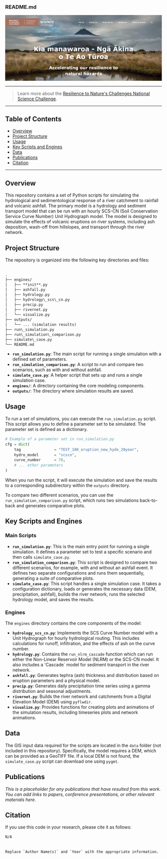 ### README.md

![RNC2 project](https://github.com/37stu37/rnc2_scripts/blob/main/project%20image.png)

-----

> Learn more about the [Resilience to Nature's Challenges National Science Challenge](https://resiliencechallenge.nz/).

-----

## Table of Contents

- [Overview](#overview)
- [Project Structure](#project-structure)
- [Usage](#usage)
- [Key Scripts and Engines](#key-scripts-and-engines)
- [Data](#data)
- [Publications](#publications)
- [Citation](#citation)

-----

## Overview

This repository contains a set of Python scripts for simulating the hydrological and sedimentological response of a river catchment to rainfall and volcanic ashfall. The primary model is a hydrology and sediment transport model that can be run with an hourly SCS-CN (Soil Conservation Service Curve Number) Unit Hydrograph model. The model is designed to simulate the effects of volcanic eruptions on river systems, including ash deposition, wash-off from hillslopes, and transport through the river network.

## Project Structure

The repository is organized into the following key directories and files:

```

.
├── engines/
│   ├── **init**.py
│   ├── ashfall.py
│   ├── hydrology.py
│   ├── hydrology\_scs\_cn.py
│   ├── precip.py
│   ├── rivernet.py
│   └── visualize.py
├── outputs/
│   └── ... (simulation results)
├── run\_simulation.py
├── run\_simulation\_comparison.py
├── simulate\_case.py
└── README.md

````

- **`run_simulation.py`**: The main script for running a single simulation with a defined set of parameters.
- **`run_simulation_comparison.py`**: A script to run and compare two scenarios, such as with and without ashfall.
- **`simulate_case.py`**: A helper script that sets up and runs a single simulation case.
- **`engines/`**: A directory containing the core modeling components.
- **`outputs/`**: The directory where simulation results are saved.

## Usage

To run a set of simulations, you can execute the `run_simulation.py` script. This script allows you to define a parameter set to be simulated. The parameter set is defined as a dictionary.

```python
# Example of a parameter set in run_simulation.py
cfg = dict(
    tag               = "TEST_180_eruption_new_hydo_20year",
    hydro_model       = "scscn",
    curve_number      = 70,
    # ... other parameters
)
````

When you run the script, it will execute the simulation and save the results to a corresponding subdirectory within the `outputs` directory.

To compare two different scenarios, you can use the `run_simulation_comparison.py` script, which runs two simulations back-to-back and generates comparative plots.

## Key Scripts and Engines

### Main Scripts

  - **`run_simulation.py`**: This is the main entry point for running a single simulation. It defines a parameter set to test a specific scenario and then calls `simulate_case.py`.
  - **`run_simulation_comparison.py`**: This script is designed to compare two different scenarios, for example, with and without an ashfall event. It defines two separate configurations and runs them sequentially, generating a suite of comparative plots.
  - **`simulate_case.py`**: This script handles a single simulation case. It takes a configuration dictionary, loads or generates the necessary data (DEM, precipitation, ashfall), builds the river network, runs the selected hydrology model, and saves the results.

### Engines

The `engines` directory contains the core components of the model:

  - **`hydrology_scs_cn.py`**: Implements the SCS Curve Number model with a Unit Hydrograph for hourly hydrological routing. This includes calculations for runoff, infiltration, and the effects of ash on the curve number.
  - **`hydrology.py`**: Contains the `run_nlrm_cascade` function which can run either the Non-Linear Reservoir Model (NLRM) or the SCS-CN model. It also includes a 'Cascade\` model for sediment transport in the river network.
  - **`ashfall.py`**: Generates tephra (ash) thickness and distribution based on eruption parameters and a physical model.
  - **`precip.py`**: Generates daily precipitation time series using a gamma distribution and seasonal adjustments.
  - **`rivernet.py`**: Builds the river network and catchments from a Digital Elevation Model (DEM) using `pyflwdir`.
  - **`visualize.py`**: Provides functions for creating plots and animations of the simulation results, including timeseries plots and network animations.

## Data

The GIS input data required for the scripts are located in the `data` folder (not included in this repository). Specifically, the model requires a DEM, which can be provided as a GeoTIFF file. If a local DEM is not found, the `simulate_case.py` script can download one using `pygmt`.

## Publications

*This is a placeholder for any publications that have resulted from this work. You can add links to papers, conference presentations, or other relevant materials here.*

## Citation

If you use this code in your research, please cite it as follows:

```
N/A


Replace `Author Name(s)` and `Year` with the appropriate information.

```
```
